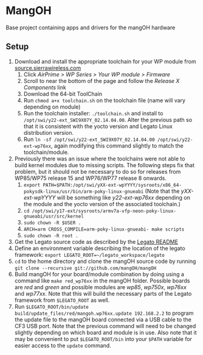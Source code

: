 # MangOH

Base project containing apps and drivers for the mangOH hardware

## Setup

1. Download and install the appropriate toolchain for your WP module from
   [source.sierrawireless.com](https://source.sierrawireless.com)
    1. Click *AirPrime > WP Series > Your WP module > Firmware*
    1. Scroll to near the bottom of the page and follow the *Release X Components* link
    1. Download the 64-bit ToolChain
    1. Run `chmod a+x toolchain.sh` on the toolchain file (name will vary depending on module)
    1. Run the toolchain installer: `./toolchain.sh` and install to
       `/opt/swi/y22-ext_SWI9X07Y_02.14.04.00`. Alter the previous path so that it is consistent
       with the yocto version and Legato Linux distribution version.
    1. Run `ln -sf /opt/swi/y22-ext_SWI9X07Y_02.14.04.00 /opt/swi/y22-ext-wp76xx`, again modifying
       this command slightly to match the toolchain/module.
1. Previously there was an issue where the toolchains were not able to build kernel modules due to
   missing scripts. The following steps fix that problem, but it should not be necessary to do so
   for releases from WP85/WP75 release 15 and WP76/WP77 release 8 onwards.
    1. `export PATH=$PATH:/opt/swi/yXX-ext-wpYYYY/sysroots/x86_64-pokysdk-linux/usr/bin/arm-poky-linux-gnueabi`
       (Note that the *yXX-ext-wpYYYY* will be something like *y22-ext-wp76xx* depending on the
       module and the yocto version of the associated toolchain.)
    1. `cd /opt/swi/y17-ext/sysroots/armv7a-vfp-neon-poky-linux-gnueabi/usr/src/kernel`
    1. `sudo chown -R $USER .`
    1. `ARCH=arm CROSS_COMPILE=arm-poky-linux-gnueabi- make scripts`
    1. `sudo chown -R root .`
1. Get the Legato source code as described by the [Legato
   README](https://github.com/legatoproject/legato-af/blob/master/README.md)
1. Define an environment variable describing the location of the legato framework:
   `export LEGATO_ROOT=~/legato_workspace/legato`
1. `cd` to the home directory and clone the mangOH source code by running
   `git clone --recursive git://github.com/mangOH/mangOH`
1. Build mangOH for your board/module combination by doing using a command like `make red_wp76xx` in
   the mangOH folder. Possible boards are *red* and *green* and possible modules are *wp85*,
   *wp750x*, *wp76xx* and *wp77xx*. Note that this will build the necessary parts of the Legato
   framework from `$LEGATO_ROOT` as well.
1. Run `$LEGATO_ROOT/bin/update build/update_files/red/mangoh.wp76xx.update 192.168.2.2` to program
   the update file to the mangOH board connected via a USB cable to the CF3 USB port. Note that the
   previous command will need to be changed slightly depending on which board and module is in use.
   Also note that it may be convenient to put `$LEGATO_ROOT/bin` into your `$PATH` variable for
   easier access to the `update` command.
